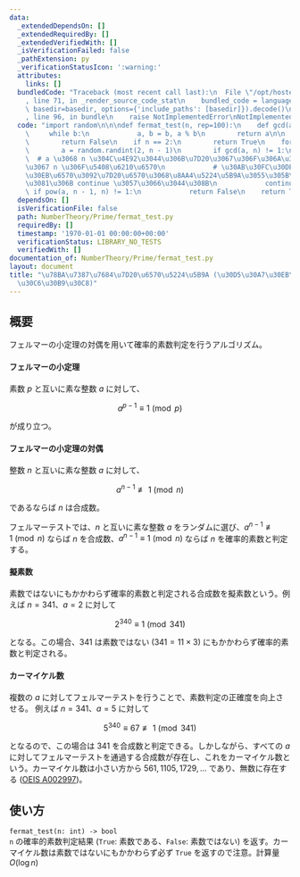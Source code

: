 ```yaml
---
data:
  _extendedDependsOn: []
  _extendedRequiredBy: []
  _extendedVerifiedWith: []
  _isVerificationFailed: false
  _pathExtension: py
  _verificationStatusIcon: ':warning:'
  attributes:
    links: []
  bundledCode: "Traceback (most recent call last):\n  File \"/opt/hostedtoolcache/Python/3.10.4/x64/lib/python3.10/site-packages/onlinejudge_verify/documentation/build.py\"\
    , line 71, in _render_source_code_stat\n    bundled_code = language.bundle(stat.path,\
    \ basedir=basedir, options={'include_paths': [basedir]}).decode()\n  File \"/opt/hostedtoolcache/Python/3.10.4/x64/lib/python3.10/site-packages/onlinejudge_verify/languages/python.py\"\
    , line 96, in bundle\n    raise NotImplementedError\nNotImplementedError\n"
  code: "import random\n\n\ndef fermat_test(n, rep=100):\n    def gcd(a, b):\n   \
    \     while b:\n            a, b = b, a % b\n        return a\n\n    if n == 1:\n\
    \        return False\n    if n == 2:\n        return True\n    for _ in range(rep):\n\
    \        a = random.randint(2, n - 1)\n        if gcd(a, n) != 1:\n          \
    \  # a \u3068 n \u304C\u4E92\u3044\u306B\u7D20\u3067\u306F\u306A\u3044\u6642\u70B9\
    \u3067 n \u306F\u5408\u6210\u6570\n            # \u30AB\u30FC\u30DE\u30A4\u30B1\
    \u30EB\u6570\u3092\u7D20\u6570\u3068\u8AA4\u5224\u5B9A\u3055\u305B\u308B\u305F\
    \u3081\u306B continue \u3057\u3066\u3044\u308B\n            continue\n       \
    \ if pow(a, n - 1, n) != 1:\n            return False\n    return True\n"
  dependsOn: []
  isVerificationFile: false
  path: NumberTheory/Prime/fermat_test.py
  requiredBy: []
  timestamp: '1970-01-01 00:00:00+00:00'
  verificationStatus: LIBRARY_NO_TESTS
  verifiedWith: []
documentation_of: NumberTheory/Prime/fermat_test.py
layout: document
title: "\u78BA\u7387\u7684\u7D20\u6570\u5224\u5B9A (\u30D5\u30A7\u30EB\u30DE\u30FC\
  \u30C6\u30B9\u30C8)"
---
```


## 概要
フェルマーの小定理の対偶を用いて確率的素数判定を行うアルゴリズム。

#### フェルマーの小定理
素数 $p$ と互いに素な整数 $a$ に対して、

$$a^{p-1} \equiv 1 \pmod{p}$$

が成り立つ。
  
#### フェルマーの小定理の対偶
整数 $n$ と互いに素な整数 $a$ に対して、

$$a^{n-1} \not\equiv 1 \pmod{n}$$

であるならば $n$ は合成数。

フェルマーテストでは、$n$ と互いに素な整数 $a$ をランダムに選び、$a^{n-1} \not\equiv 1 \pmod{n}$ ならば $n$ を合成数、$a^{n-1} \equiv 1 \pmod{n}$ ならば $n$ を確率的素数と判定する。

#### 擬素数
素数ではないにもかかわらず確率的素数と判定される合成数を擬素数という。例えば $n = 341$、$a = 2$ に対して

$$2^{340} \equiv 1 \pmod{341}$$

となる。この場合、$341$ は素数ではない ($341 = 11 × 3$) にもかかわらず確率的素数と判定される。

#### カーマイケル数
複数の $a$ に対してフェルマーテストを行うことで、素数判定の正確度を向上させる。 例えば $n = 341$、$a = 5$ に対して

$$5^{340} \equiv 67 \not\equiv 1 \pmod{341}$$

となるので、この場合は $341$ を合成数と判定できる。しかしながら、すべての $a$ に対してフェルマーテストを通過する合成数が存在し、これをカーマイケル数という。カーマイケル数は小さい方から $561, 1105, 1729, \dots$ であり、無数に存在する ([OEIS A002997](https://oeis.org/A002997))。 

## 使い方
`fermat_test(n: int) -> bool`  
`n` の確率的素数判定結果 (`True`: 素数である、`False`: 素数ではない) を返す。カーマイケル数は素数ではないにもかかわらず必ず `True` を返すので注意。計算量 $O(\log n)$
